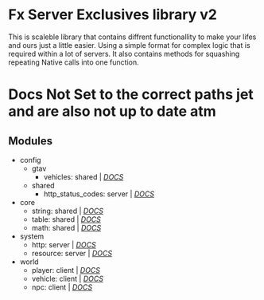# **Fx Server Exclusives library v2**
This is scaleble library that contains diffrent functionallity to make your lifes and ours just a little easier. Using a simple format for complex logic that is required within a lot of servers. It also contains methods for squashing repeating Native calls into one function.

# Docs Not Set to the correct paths jet and are also not up to date atm
## Modules
- config
	- gtav
		- vehicles: shared | [_DOCS_](https://github.com/fxserver-exclusives/fsx-api/blob/master/docs/config/gtav/vehicles.md)
	- shared
		- http_status_codes: server | [_DOCS_](https://github.com/fxserver-exclusives/fsx-api/blob/master/docs/config/shared/http_status_codes.md)
- core
	- string: shared | [_DOCS_](https://github.com/fxserver-exclusives/fsx-api/blob/master/docs/core/string.md)
	- table: shared | [_DOCS_](https://github.com/fxserver-exclusives/fsx-api/blob/master/docs/core/table.md)
	- math: shared | [_DOCS_](https://github.com/fxserver-exclusives/fsx-api/blob/master/docs/core/math.md)
- system
	- http: server | [_DOCS_](https://github.com/fxserver-exclusives/fsx-api/blob/master/docs/system/http.md)
	- resource: server | [_DOCS_](https://github.com/fxserver-exclusives/fsx-api/blob/master/docs/system/resource.md)
- world
	- player: client | [_DOCS_](https://github.com/fxserver-exclusives/fsx-api/blob/master/docs/world/player.md)
	- vehicle: client | [_DOCS_](https://github.com/fxserver-exclusives/fsx-api/blob/master/docs/world/vehicle.md)
	- npc: client | [_DOCS_](https://github.com/fxserver-exclusives/fsx-api/blob/master/docs/world/npc.md)